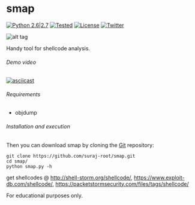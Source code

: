 # smap

[![Python 2.6|2.7](https://img.shields.io/badge/Python-2.6.*--2.7.*-brightgreen.svg)](https://www.python.org/downloads/)
[![Tested](https://img.shields.io/badge/Tested--on-linux-2C3539.svg)](https://en.wikipedia.org/wiki/Linux_distribution)
[![License](https://img.shields.io/badge/License-GNU--GPLv3-yellow.svg)](https://www.gnu.org/licenses/gpl-3.0.en.html)
[![Twitter](https://img.shields.io/badge/twitter-%40r00tl4b-0099e5.svg)](https://twitter.com/r00tl4b)

![alt tag](http://s32.postimg.org/v4ne8nhfp/smap.png)

Handy tool for shellcode analysis.


###### Demo video
[![asciicast](https://asciinema.org/a/84829.png)](https://asciinema.org/a/84829?speed=1.4)


###### Requirements
* objdump

###### Installation and execution
Then you can download smap by cloning the [Git](https://github.com/suraj-root/smap/) repository:

    git clone https://github.com/suraj-root/smap.git
    cd smap/
    python smap.py -h
    
get shellcodes @ http://shell-storm.org/shellcode/, https://www.exploit-db.com/shellcode/, https://packetstormsecurity.com/files/tags/shellcode/

For educational purposes only.
